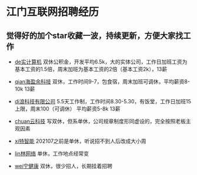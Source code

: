 # 江门互联网招聘经历

## 觉得好的加个star收藏一波，持续更新，方便大家找工作

- [de实计算机](https://github.com/catgrand/jiangmen-zhaopin/issues/1)  双休公积金，开发平均6.5k，大的实体公司，工作日加班工资为基本工资的1.5倍，周末加班为基本工资的2倍（基本工资2k），13薪

- [qian海盈余科技](https://github.com/catgrand/jiangmen-zhaopin/issues/2) 双休，工作时间9-7，包食宿，周末加班可调休，平均薪资8-10k 13薪

- [di浪科技有限公司](https://github.com/catgrand/jiangmen-zhaopin/issues/4) 5.5天工作制，工作时间8.30-5.30，有饭堂，工作日加班15上限，周末100（可调休） 平均薪资5-8k 13薪

- [chuan云科技](https://github.com/catgrand/jiangmen-zhaopin/issues/5) 写双休，但系单休，公司规章制度形同虚设的，完全按照老板主观因素

- [xi特智能](https://github.com/catgrand/jiangmen-zhaopin/issues/6) 202107之前是单休，听说招不到人后改成大小周

- [lin林网络](https://github.com/catgrand/jiangmen-zhaopin/issues/7) 单休，工作地点经常变

- [wei宁健康](https://github.com/catgrand/jiangmen-zhaopin/issues/8) 双休，很少招人，长期挂着招聘
